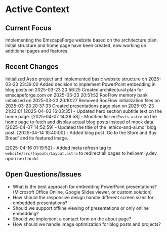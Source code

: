 # Active Context

## Current Focus
Implementing the EmscapeForge website based on the architecture plan. Initial structure and home page have been created, now working on additional pages and features.

## Recent Changes
Initialized Astro project and implemented basic website structure on 2025-03-23 23:39:00
Added decision to implement PowerPoint embedding in blog posts on 2025-03-23 20:56:25
Created architectural plan for emscapeforge.com on 2025-03-23 20:51:52
RooFlow memory bank initialized on 2025-03-23 20:10:27
Removed RooFlow initialization files on 2025-03-23 20:37:33
Created presentations page plan on 2025-03-23 21:23:01
[2025-04-03 16:03:35] - Updated hero section subtitle text on the home page.
[2025-04-07 14:38:58] - Modified `RecentPosts.astro` on the home page to fetch and display actual blog posts instead of mock data.
[2025-04-07 14:52:59] - Updated the title of the 'ethics-and-ai.md' blog post.
[2025-04-14 10:40:00] - Added blog post 'Go to the Store and Buy Bread' and its featured image.

[2025-04-16 01:19:52] - Added meta refresh tag to `website/src/layouts/Layout.astro` to redirect all pages to helloemily.dev upon next build.
## Open Questions/Issues
- What is the best approach for embedding PowerPoint presentations? (Microsoft Office Online, Google Slides viewer, or custom solution)
- How should the responsive design handle different screen sizes for embedded presentations?
- Should we support offline viewing of presentations or only online embedding?
- Should we implement a contact form on the about page?
- How should we handle image optimization for blog posts and projects?
